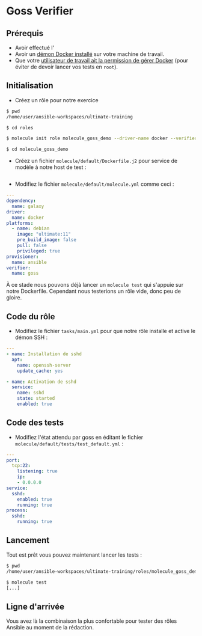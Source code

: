 # Goss Verifier

## Prérequis 

* Avoir effectué l'[](ex05-molecule-install.md)
* Avoir un [démon Docker installé](https://docs.docker.com/engine/install/) sur votre machine de travail.
* Que votre [utilisateur de travail ait la permission de gérer Docker](https://docs.docker.com/engine/install/linux-postinstall/#manage-docker-as-a-non-root-user) (pour éviter de devoir lancer vos tests en `root`).

## Initialisation

* Créez un rôle pour notre exercice

```bash session
$ pwd
/home/user/ansible-workspaces/ultimate-training

$ cd roles

$ molecule init role molecule_goss_demo --driver-name docker --verifier-name goss

$ cd molecule_goss_demo
```

* Créez un fichier `molecule/default/Dockerfile.j2` pour service de modèle à notre host de test :

```{include} __dockerfile_no_ssh.md

```

* Modifiez le fichier `molecule/default/molecule.yml` comme ceci :

```yaml
---
dependency:
  name: galaxy
driver:
  name: docker
platforms:
  - name: debian
    image: "ultimate:11"
    pre_build_image: false
    pull: false
    privileged: true
provisioner:
  name: ansible
verifier:
  name: goss
```

À ce stade nous pouvons déjà lancer un `molecule test` qui s'appuie sur notre Dockerfile. Cependant nous testerions un rôle vide, 
donc peu de gloire.

## Code du rôle

* Modifiez le fichier `tasks/main.yml` pour que notre rôle installe et active le démon SSH :

```yaml
---
- name: Installation de sshd
  apt:
    name: openssh-server
    update_cache: yes

- name: Activation de sshd
  service:
    name: sshd
    state: started
    enabled: true
```

## Code des tests

* Modifiez l'état attendu par goss en éditant le fichier `molecule/default/tests/test_default.yml` :

```yaml
---
port:
  tcp:22:
    listening: true
    ip:
    - 0.0.0.0
service:
  sshd:
    enabled: true
    running: true
process:
  sshd:
    running: true
```

## Lancement

Tout est prêt vous pouvez maintenant lancer les tests :

```bash session
$ pwd 
/home/user/ansible-workspaces/ultimate-training/roles/molecule_goss_demo

$ molecule test
[...]
```

## Ligne d'arrivée

Vous avez là la combinaison la plus confortable pour tester des rôles Ansible au moment de la rédaction.

